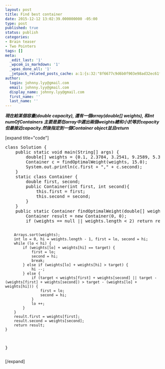 ```yaml
---
layout: post
title: Find best container
date: 2015-12-12 13:02:39.000000000 -05:00
type: post
published: true
status: publish
categories:
- Brain teaser
- Two Pointers
tags: []
meta:
  _edit_last: '1'
  _wpcom_is_markdown: '1'
  _wpas_done_all: '1'
  _jetpack_related_posts_cache: a:1:{s:32:"8f6677c9d6b0f903e98ad32ec61f8deb";a:2:{s:7:"expires";i:1468314774;s:7:"payload";a:3:{i:0;a:1:{s:2:"id";i:73;}i:1;a:1:{s:2:"id";i:587;}i:2;a:1:{s:2:"id";i:141;}}}}
author:
  login: johnny.lyy@gmail.com
  email: johnny.lyy@gmail.com
  display_name: johnny.lyy@gmail.com
  first_name: ''
  last_name: ''
---
```

<p><strong><em>現在給某個容量(double capacity), 還有一個array(double[] weights), 和int numOfContainers 主要是要在array中選出兩個weights總和小於等於capacity但最接近capacity.然後指定到一個Container object並且return</em></strong></p>
<p>[expand title="code"]</p>
<pre>
class Solution {
    public static void main(String[] args) {
        double[] weights = {0.1, 2.3784, 3.2541, 9.2589, 5.3451, 6.79322, 5.3478};
        Container c = findOptimalWeight(weights, 15.0);
        System.out.println(c.first + "," + c.second);
    }
    static class Container {
        double first, second;
        public Container(int first, int second){
            this.first = first;
            this.second = second;
        }
    }
    public static Container findOptimalWeight(double[] weights, double target) {
        Container result = new Container(0, 0);
        if (weights == null || weights.length < 2) return result;

        Arrays.sort(weights);
        int lo = 0, hi = weights.length - 1, first = lo, second = hi;
        while (lo < hi) {
            if (weights[lo] + weights[hi] == target) {
                first = lo;
                second = hi;
                break;
            } else if (weights[lo] + weights[hi] > target) {
                hi --;
            } else {
                if (target < weights[first] + weights[second] || target - (weights[first] + weights[second]) > target - (weights[lo] + weights[hi])) {
                    first = lo;
                    second = hi;
                }
                lo ++;
            }
        }
        result.first = weights[first];
        result.second = weights[second];
        return result;
    }
}
</pre>
<p>[/expand]</p>
